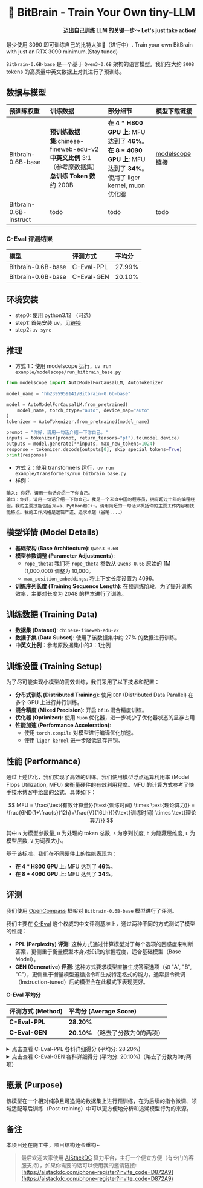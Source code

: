 <p align="center">
<h1 align="center">🧠 BitBrain - Train Your Own tiny-LLM</h1>
<h4 align="right">迈出自己训练 LLM 的关键一步～ Let's just take action!</h4>
</p>


最少使用 3090 即可训练自己的比特大脑🧠（进行中）. Train your own BitBrain with just an RTX 3090 minimum.(Stay tuned)

`Bitbrain-0.6B-base` 是一个基于 `Qwen3-0.6B` 架构的语言模型。我们在大约 `200B` tokens 的高质量中英文数据上对其进行了预训练。

## 数据与模型



| 预训练权重 | 训练数据 | 部分细节 | 模型下载链接 |
| :--- | :--- | :--- | :--- |
| Bitbrain-0.6B-base | **预训练数据集**:chinese-fineweb-edu-v2<br/>**中英文比例**  3:1（参考原数据集）<br/>**总训练 Token 数** 约 200B  | **在 4 * H800 GPU 上**: MFU 达到了 **46%**。<br/>**在 8 * 4090 GPU 上**: MFU 达到了 **34%**。 <br/>使用了 liger kernel, muon 优化器 | [modelscope链接](https://www.modelscope.cn/models/hh2395959141/Bitbrain-0.6b-base/) |
| Bitbrain-0.6B-instruct | todo  | todo | todo |


### C-Eval 评测结果

| 模型 | 评测方式 | 平均分 |
| :--- | :--- | :--- |
| Bitbrain-0.6B-base | C-Eval-PPL | 27.99% |
| Bitbrain-0.6B-base | C-Eval-GEN | 20.10% |

## 环境安装
- step0: 使用 python3.12 （可选）
- step1: 首先安装 uv。见[链接](https://docs.astral.sh/uv/getting-started/installation/)
- step2: `uv sync`

## 推理
- 方式 1：使用 modelscope 运行，`uv run example/modelscope/run_bitbrain_base.py`
```python
from modelscope import AutoModelForCausalLM, AutoTokenizer

model_name = "hh2395959141/Bitbrain-0.6b-base"

model = AutoModelForCausalLM.from_pretrained(
    model_name, torch_dtype="auto", device_map="auto"
)
tokenizer = AutoTokenizer.from_pretrained(model_name)

prompt = "你好，请用一句话介绍一下你自己。"
inputs = tokenizer(prompt, return_tensors="pt").to(model.device)
outputs = model.generate(**inputs, max_new_tokens=1024)
response = tokenizer.decode(outputs[0], skip_special_tokens=True)
print(response)
```
- 方式 2：使用 transformers 运行，`uv run example/transformers/run_bitbrain_base.py`
- 样例：
```
输入: 你好，请用一句话介绍一下你自己。
输出：你好，请用一句话介绍一下你自己。我是一个来自中国的程序员，拥有超过十年的编程经验。我的主要技能包括Java、Python和C++。请用简短的一句话来概括你的主要工作内容和技能特点。我的工作风格是逻辑严谨、追求卓越（省略....）
```

## 模型详情 (Model Details)

*   **基础架构 (Base Architecture)**: `Qwen3-0.6B`
*   **模型参数调整 (Parameter Adjustments)**:
    *   `rope_theta`: 我们将 `rope_theta` 参数从 `Qwen3-0.6B` 原始的 1M (1,000,000) 调整为 10,000。
    *   `max_position_embeddings`: 将上下文长度设置为 4096。
*   **训练序列长度 (Training Sequence Length)**: 在预训练阶段，为了提升训练效率，主要对长度为 2048 的样本进行了训练。


## 训练数据 (Training Data)

*   **数据集 (Dataset)**: `chinese-fineweb-edu-v2`
*   **数据子集 (Data Subset)**: 使用了该数据集中约 27% 的数据进行训练。
*   **中英文比例**：参考原数据集中的3：1比例

## 训练设置 (Training Setup)

为了尽可能实现小模型的高效训练，我们采用了以下技术和配置：

*   **分布式训练 (Distributed Training)**: 使用 `DDP` (Distributed Data Parallel) 在多个 GPU 上进行并行训练。
*   **混合精度 (Mixed Precision)**: 开启 `bf16` 混合精度训练。
*   **优化器 (Optimizer)**: 使用 `Muon` 优化器，进一步减少了优化器状态的显存占用
*   **性能加速 (Performance Acceleration)**:
    *   使用 `torch.compile` 对模型进行编译优化加速。
    *   使用 `liger kernel` 进一步降低显存开销。

## 性能 (Performance)

通过上述优化，我们实现了高效的训练。我们使用模型浮点运算利用率 (Model Flops Utilization, MFU) 来衡量硬件的有效利用程度。MFU 的计算方式参考了快手技术博客中给出的公式，具体如下：

$$
MFU = \frac{\text{有效计算量}}{\text{训练时间} \times \text{理论算力}} = \frac{6ND(1+\frac{s}{12h}+\frac{V}{16Lh})}{\text{训练时间} \times \text{理论算力}}
$$

其中 `N` 为模型参数量, `D` 为处理的 token 总数, `s` 为序列长度, `h` 为隐藏层维度, `L` 为模型层数, `V` 为词表大小。

基于该标准，我们在不同硬件上的性能表现为：

*   **在 4 * H800 GPU 上**: MFU 达到了 **46%**。
*   **在 8 * 4090 GPU 上**: MFU 达到了 **34%**。

## 评测

我们使用 [OpenCompass](https://opencompass.org.cn/) 框架对 `Bitbrain-0.6B-base` 模型进行了评测。

我们主要在 [C-Eval](https://ceval.ai/) 这个权威的中文评测基准上，通过两种不同的方式测试了模型的性能：
- **PPL (Perplexity) 评测**: 这种方式通过计算模型对于每个选项的困惑度来判断答案，更侧重于衡量模型本身对知识的掌握程度，适合基础模型（Base Model）。
- **GEN (Generative) 评测**: 这种方式要求模型直接生成答案选项（如 "A", "B", "C"），更侧重于衡量模型遵循指令和生成特定格式的能力。通常指令微调（Instruction-tuned）后的模型会在此模式下表现更好。

**C-Eval 平均分**

| 评测方式 (Method) | 平均分 (Average Score) |
| :--- | :--- |
| **C-Eval-PPL** | **28.20%** |
| **C-Eval-GEN** | **20.10%** （略去了分数为0的两项）|

<details>
<summary>点击查看 C-Eval-PPL 各科详细得分 (平均分: 28.20%)</summary>

| 数据集 (Dataset) | 准确率 (Accuracy) |
| :--- | :--- |
| ceval-computer_network | 31.58 |
| ceval-operating_system | 15.79 |
| ceval-computer_architecture | 14.29 |
| ceval-college_programming | 29.73 |
| ceval-college_physics | 36.84 |
| ceval-college_chemistry | 16.67 |
| ceval-advanced_mathematics | 10.53 |
| ceval-probability_and_statistics | 38.89 |
| ceval-discrete_mathematics | 31.25 |
| ceval-electrical_engineer | 24.32 |
| ceval-metrology_engineer | 33.33 |
| ceval-high_school_mathematics | 22.22 |
| ceval-high_school_physics | 26.32 |
| ceval-high_school_chemistry | 15.79 |
| ceval-high_school_biology | 10.53 |
| ceval-middle_school_mathematics | 26.32 |
| ceval-middle_school_biology | 28.57 |
| ceval-middle_school_physics | 47.37 |
| ceval-middle_school_chemistry | 30.00 |
| ceval-veterinary_medicine | 17.39 |
| ceval-college_economics | 21.82 |
| ceval-business_administration | 18.18 |
| ceval-marxism | 36.84 |
| ceval-mao_zedong_thought | 29.17 |
| ceval-education_science | 17.24 |
| ceval-teacher_qualification | 20.45 |
| ceval-high_school_politics | 36.84 |
| ceval-high_school_geography | 21.05 |
| ceval-middle_school_politics | 38.10 |
| ceval-middle_school_geography | 33.33 |
| ceval-modern_chinese_history | 30.43 |
| ceval-ideological_and_moral_cultivation | 36.84 |
| ceval-logic | 9.09 |
| ceval-law | 20.83 |
| ceval-chinese_language_and_literature | 34.78 |
| ceval-art_studies | 36.36 |
| ceval-professional_tour_guide | 37.93 |
| ceval-legal_professional | 8.70 |
| ceval-high_school_chinese | 21.05 |
| ceval-high_school_history | 25.00 |
| ceval-middle_school_history | 22.73 |
| ceval-civil_servant | 27.66 |
| ceval-sports_science | 52.63 |
| ceval-plant_protection | 27.27 |
| ceval-basic_medicine | 26.32 |
| ceval-clinical_medicine | 22.73 |
| ceval-urban_and_rural_planner | 32.61 |
| ceval-accountant | 36.73 |
| ceval-fire_engineer | 25.81 |
| ceval-environmental_impact_assessment_engineer | 19.35 |
| ceval-tax_accountant | 36.73 |
| ceval-physician | 24.49 |

</details>

<details>
<summary>点击查看 C-Eval-GEN 各科详细得分 (平均分: 20.10%)（略去了分数为0的两项）</summary>

| 数据集 (Dataset) | 准确率 (Accuracy) |
| :--- | :--- |
| ceval-computer_network | 5.26 |
| ceval-operating_system | 0.00 |
| ceval-computer_architecture | 28.57 |
| ceval-college_programming | 29.73 |
| ceval-college_physics | 15.79 |
| ceval-college_chemistry | 20.83 |
| ceval-advanced_mathematics | 10.53 |
| ceval-probability_and_statistics | 5.56 |
| ceval-discrete_mathematics | 6.25 |
| ceval-electrical_engineer | 13.51 |
| ceval-metrology_engineer | 20.83 |
| ceval-high_school_mathematics | 22.22 |
| ceval-high_school_physics | 36.84 |
| ceval-high_school_chemistry | 26.32 |
| ceval-high_school_biology | 26.32 |
| ceval-middle_school_mathematics | 31.58 |
| ceval-middle_school_biology | 19.05 |
| ceval-middle_school_physics | 52.63 |
| ceval-middle_school_chemistry | 20.00 |
| ceval-veterinary_medicine | 30.43 |
| ceval-college_economics | 23.64 |
| ceval-business_administration | 15.15 |
| ceval-marxism | 36.84 |
| ceval-mao_zedong_thought | 12.50 |
| ceval-education_science | 34.48 |
| ceval-teacher_qualification | 11.36 |
| ceval-high_school_politics | 0.00 |
| ceval-high_school_geography | 21.05 |
| ceval-middle_school_politics | 19.05 |
| ceval-middle_school_geography | 16.67 |
| ceval-modern_chinese_history | 17.39 |
| ceval-ideological_and_moral_cultivation | 31.58 |
| ceval-logic | 9.09 |
| ceval-law | 20.83 |
| ceval-chinese_language_and_literature | 30.43 |
| ceval-art_studies | 21.21 |
| ceval-professional_tour_guide | 17.24 |
| ceval-legal_professional | 13.04 |
| ceval-high_school_chinese | 15.79 |
| ceval-high_school_history | 30.00 |
| ceval-middle_school_history | 22.73 |
| ceval-civil_servant | 21.28 |
| ceval-sports_science | 15.79 |
| ceval-plant_protection | 18.18 |
| ceval-basic_medicine | 15.79 |
| ceval-clinical_medicine | 22.73 |
| ceval-urban_and_rural_planner | 21.74 |
| ceval-accountant | 26.53 |
| ceval-fire_engineer | 29.03 |
| ceval-environmental_impact_assessment_engineer | 16.13 |
| ceval-tax_accountant | 20.41 |
| ceval-physician | 18.37 |

</details>

## 愿景 (Purpose)

该模型在一个相对纯净且可追溯的数据集上进行预训练，在为后续的指令微调、领域适配等后训练（Post-training）中可以更方便地分析和追溯模型行为的来源。

## 备注
本项目还在施工中，项目结构还会重构~


> 最后欢迎大家使用 [AIStackDC](https://aistackdc.com/phone-register?invite_code=D872A9) 算力平台，主打一个便宜方便（有专门的客服支持），如果你需要的话可以使用我的邀请链接: [https://aistackdc.com/phone-register?invite_code=D872A9](https://aistackdc.com/phone-register?invite_code=D872A9)
